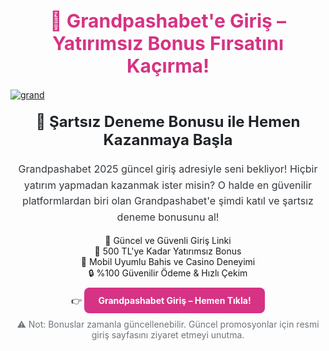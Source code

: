 <h1 style="font-size: 30px; color: #d63384; text-align: center; font-weight: bold;">
  🎰 Grandpashabet'e Giriş – Yatırımsız Bonus Fırsatını Kaçırma!
</h1>

[![grand](https://github.com/user-attachments/assets/09330fa9-cbcc-405e-90d4-b4c5c25578ae)](https://t.co/1ArmgdD8de)

<h2 style="font-size: 24px; color: #212529; text-align: center; margin-top: 20px;">
  🎁 Şartsız Deneme Bonusu ile Hemen Kazanmaya Başla
</h2>

<p style="font-size: 16px; color: #343a40; text-align: center; line-height: 1.6;">
  Grandpashabet 2025 güncel giriş adresiyle seni bekliyor! Hiçbir yatırım yapmadan kazanmak ister misin? O halde en güvenilir platformlardan biri olan Grandpashabet'e şimdi katıl ve şartsız deneme bonusunu al!
</p>

<ul style="list-style: none; text-align: center; padding: 0;">
  <li>🎯 Güncel ve Güvenli Giriş Linki</li>
  <li>🎉 500 TL'ye Kadar Yatırımsız Bonus</li>
  <li>📱 Mobil Uyumlu Bahis ve Casino Deneyimi</li>
  <li>🔒 %100 Güvenilir Ödeme & Hızlı Çekim</li>
</ul>

<p style="text-align: center; margin-top: 20px;">
  👉 <a href="https://t.co/1ArmgdD8de"
         style="color: #ffffff; background-color: #d63384; padding: 12px 22px; border-radius: 8px; text-decoration: none; font-weight: bold;">
    Grandpashabet Giriş – Hemen Tıkla!
  </a>
</p>

<p style="text-align: center; font-size: 14px; color: #6c757d; margin-top: 15px;">
  ⚠️ Not: Bonuslar zamanla güncellenebilir. Güncel promosyonlar için resmi giriş sayfasını ziyaret etmeyi unutma.
</p>

<meta name="description" content="Grandpashabet güncel giriş adresi ile yatırımlık ve şartsız bonus fırsatlarını kaçırma. Mobil uyumlu bahis sitesi ile hemen kazanmaya başla!">
